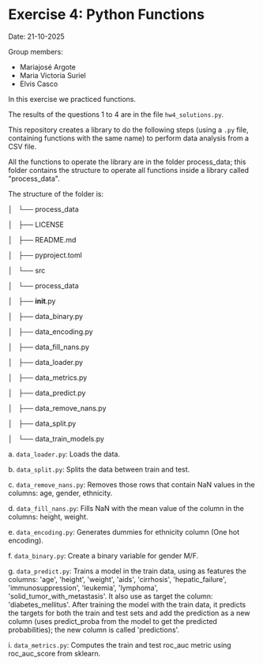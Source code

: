 # Exercise 4: Python Functions

Date: 21-10-2025

Group members:
- Mariajosé Argote
- Maria Victoria Suriel
- Elvis Casco

In this exercise we practiced functions.

The results of the questions 1 to 4 are in the file `hw4_solutions.py`.

This repository creates a library to do the following steps (using a `.py` file, containing functions with the same name) to perform data analysis from a CSV file.

All the functions to operate the library are in the folder process_data; this folder contains the structure to operate all functions inside a library called "process_data".

The structure of the folder is:

│   └── process_data

│       ├── LICENSE

│       ├── README.md

│       ├── pyproject.toml

│       └── src

│           └── process_data

│               ├── __init__.py

│               ├── data_binary.py

│               ├── data_encoding.py

│               ├── data_fill_nans.py

│               ├── data_loader.py

│               ├── data_metrics.py

│               ├── data_predict.py

│               ├── data_remove_nans.py

│               ├── data_split.py

│               └── data_train_models.py

a. `data_loader.py`: Loads the data.

b. `data_split.py`: Splits the data between train and test.

c. `data_remove_nans.py`: Removes those rows that contain NaN values in the columns: age, gender, ethnicity.

d. `data_fill_nans.py`: Fills NaN with the mean value of the column in the columns: height, weight.

e. `data_encoding.py`: Generates dummies for ethnicity column (One hot encoding).

f. `data_binary.py`: Create a binary variable for gender M/F.

g. `data_predict.py`: Trains a model in the train data, using as features the columns: 'age', 'height', 'weight', 'aids', 'cirrhosis', 'hepatic_failure', 'immunosuppression', 'leukemia', 'lymphoma', 'solid_tumor_with_metastasis'. It also use as target the column: 'diabetes_mellitus'.
After training the model with the train data, it predicts the targets for both the train and test sets and add the prediction as a new column (uses predict_proba from the model to get the predicted probabilities); the new column is called 'predictions'.

i. `data_metrics.py`: Computes the train and test roc_auc metric using roc_auc_score from sklearn.
